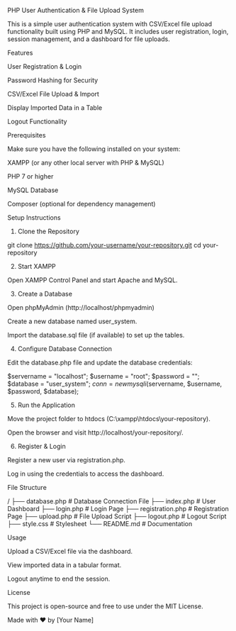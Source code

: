 PHP User Authentication & File Upload System

This is a simple user authentication system with CSV/Excel file upload functionality built using PHP and MySQL. It includes user registration, login, session management, and a dashboard for file uploads.

Features

User Registration & Login

Password Hashing for Security

CSV/Excel File Upload & Import

Display Imported Data in a Table

Logout Functionality

Prerequisites

Make sure you have the following installed on your system:

XAMPP (or any other local server with PHP & MySQL)

PHP 7 or higher

MySQL Database

Composer (optional for dependency management)

Setup Instructions

1. Clone the Repository

git clone https://github.com/your-username/your-repository.git
cd your-repository

2. Start XAMPP

Open XAMPP Control Panel and start Apache and MySQL.

3. Create a Database

Open phpMyAdmin (http://localhost/phpmyadmin)

Create a new database named user_system.

Import the database.sql file (if available) to set up the tables.

4. Configure Database Connection

Edit the database.php file and update the database credentials:

$servername = "localhost";
$username = "root";
$password = "";
$database = "user_system";
$conn = new mysqli($servername, $username, $password, $database);

5. Run the Application

Move the project folder to htdocs (C:\xampp\htdocs\your-repository).

Open the browser and visit http://localhost/your-repository/.

6. Register & Login

Register a new user via registration.php.

Log in using the credentials to access the dashboard.

File Structure

/
├── database.php  # Database Connection File
├── index.php     # User Dashboard
├── login.php     # Login Page
├── registration.php  # Registration Page
├── upload.php    # File Upload Script
├── logout.php    # Logout Script
├── style.css     # Stylesheet
└── README.md     # Documentation

Usage

Upload a CSV/Excel file via the dashboard.

View imported data in a tabular format.

Logout anytime to end the session.

License

This project is open-source and free to use under the MIT License.

Made with ❤️ by [Your Name]

